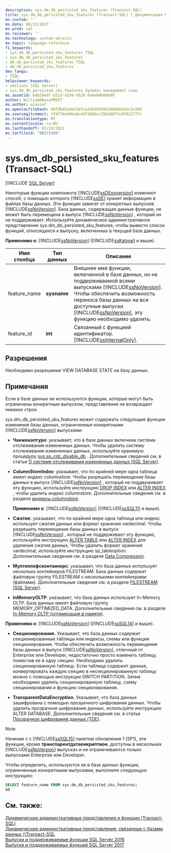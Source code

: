 ```yaml
---
description: sys.dm_db_persisted_sku_features (Transact-SQL)
title: sys.dm_db_persisted_sku_features (Transact-SQL) | Документация Майкрософт
ms.custom: ''
ms.date: 08/23/2017
ms.prod: sql
ms.reviewer: ''
ms.technology: system-objects
ms.topic: language-reference
f1_keywords:
- sys.dm_db_persisted_sku_features_TSQL
- sys.dm_db_persisted_sku_features
- dm_db_persisted_sku_features_TSQL
- dm_db_persisted_sku_features
dev_langs:
- TSQL
helpviewer_keywords:
- editions [SQL Server]
- sys.dm_db_persisted_sku_features dynamic management view
ms.assetid: b4b29e97-b523-41b9-9528-6d4e84b89e09
author: WilliamDAssafMSFT
ms.author: wiassaf
ms.openlocfilehash: 89fd845ade31b7ca2de9559452bb04b15bc2c505
ms.sourcegitcommit: f29f74e04ba9c4d72b9bcc292490f3c076227f7c
ms.translationtype: MT
ms.contentlocale: ru-RU
ms.lasthandoff: 01/13/2021
ms.locfileid: "98171436"
---
```

# <a name="sysdm_db_persisted_sku_features-transact-sql"></a>sys.dm_db_persisted_sku_features (Transact-SQL)
[!INCLUDE [SQL Server](../../includes/applies-to-version/sqlserver.md)]

  Некоторые функции компонента [!INCLUDE[ssDEnoversion](../../includes/ssdenoversion-md.md)] изменяют способ, с помощью которого [!INCLUDE[ssDE](../../includes/ssde-md.md)] хранит информацию в файлах базы данных. Эти функции зависят от конкретных выпусков [!INCLUDE[ssNoVersion](../../includes/ssnoversion-md.md)]. База данных, содержащая данные функции, не может быть перемещена в выпуск [!INCLUDE[ssNoVersion](../../includes/ssnoversion-md.md)] , который их не поддерживает. Используйте динамическое административное представление sys.dm_db_persisted_sku_features, чтобы вывести список функций, относящихся к выпуску, включенных в текущей базе данных.
  
**Применимо к**: [!INCLUDE[ssNoVersion](../../includes/ssnoversion-md.md)] ([!INCLUDE[ssKatmai](../../includes/sskatmai-md.md)] и выше).
  
|Имя столбца|Тип данных|Описание|  
|-----------------|---------------|-----------------|  
|feature_name|**sysname**|Внешнее имя функции, включенной в базе данных, но не поддерживаемой всеми выпусками [!INCLUDE[ssNoVersion](../../includes/ssnoversion-md.md)]. Чтобы обеспечить возможность переноса базы данных на все доступные выпуски [!INCLUDE[ssNoVersion](../../includes/ssnoversion-md.md)], эту функцию необходимо удалить.|  
|feature_id|**int**|Связанный с функцией идентификатор. [!INCLUDE[ssInternalOnly](../../includes/ssinternalonly-md.md)].|  
  
## <a name="permissions"></a>Разрешения  
 Необходимо разрешение VIEW DATABASE STATE на базу данных.  
  
## <a name="remarks"></a>Примечания  
 Если в базе данных не используются функции, которые могут быть ограничены конкретным выпуском, представление не возвращает никаких строк.  
  
 sys.dm_db_persisted_sku_features может содержать следующие функции изменения базы данных, ограниченные конкретными [!INCLUDE[ssNoVersion](../../includes/ssnoversion-md.md)] выпусками:  
  
-   **Чанжекаптуре**: указывает, что в базе данных включена система отслеживания измененных данных. Чтобы удалить систему отслеживания измененных данных, используйте хранимую процедуру [sys.sp_cdc_disable_db](../../relational-databases/system-stored-procedures/sys-sp-cdc-disable-db-transact-sql.md) . Дополнительные сведения см. в статье [О системе отслеживания измененных данных (SQL Server)](../../relational-databases/track-changes/about-change-data-capture-sql-server.md).  
  
-   **ColumnStoreIndex**: указывает, что по крайней мере одна таблица имеет индекс columnstore. Чтобы разрешить перемещение базы данных в выпуск [!INCLUDE[ssNoVersion](../../includes/ssnoversion-md.md)] , который не поддерживает эту функцию, используйте инструкцию [DROP INDEX](../../t-sql/statements/drop-index-transact-sql.md) или [ALTER INDEX](../../t-sql/statements/alter-index-transact-sql.md) , чтобы удалить индекс columnstore. Дополнительные сведения см. в разделе [индексы columnstore](../../relational-databases/indexes/columnstore-indexes-overview.md).  
  
    **Применимо к**: [!INCLUDE[ssNoVersion](../../includes/ssnoversion-md.md)] ([!INCLUDE[ssSQL11](../../includes/sssql11-md.md)] и выше).  
  
-   **Сжатие**: указывает, что по крайней мере одна таблица или индекс использует сжатие данных или формат хранения vardecimal. Чтобы разрешить перемещение базы данных в выпуск [!INCLUDE[ssNoVersion](../../includes/ssnoversion-md.md)] , который не поддерживает эту функцию, используйте инструкцию [ALTER TABLE](../../t-sql/statements/alter-table-transact-sql.md) или [ALTER INDEX](../../t-sql/statements/alter-index-transact-sql.md) для удаления сжатия данных. Чтобы удалить формат хранения vardecimal, используйте инструкцию sp_tableoption. Дополнительные сведения см. в разделе [Data Compression](../../relational-databases/data-compression/data-compression.md).  
  
-   **Мултиплефсконтаинерс**: указывает, что база данных использует несколько контейнеров FILESTREAM. База данных содержит файловую группу FILESTREAM с несколькими контейнерами (файлами). Дополнительные сведения см. в разделе [FILESTREAM (SQL Server)](../../relational-databases/blob/filestream-sql-server.md).  
  
-   **InMemoryOLTP**: указывает, что база данных использует In-Memory OLTP. База данных имеет файловую группу MEMORY_OPTIMIZED_DATA. Дополнительные сведения см. в разделе [In-Memory OLTP (оптимизация в памяти)](../../relational-databases/in-memory-oltp/in-memory-oltp-in-memory-optimization.md).  
  
  **Применимо к**: [!INCLUDE[ssNoVersion](../../includes/ssnoversion-md.md)] ([!INCLUDE[ssSQL14](../../includes/sssql14-md.md)] и выше). 
  
-   **Секционирования.** Указывает, что база данных содержит секционированные таблицы или индексы, схемы или функции секционирования. Чтобы обеспечить возможность перемещения базы данных в выпуск [!INCLUDE[ssNoVersion](../../includes/ssnoversion-md.md)], отличный от Enterprise или Developer, недостаточно просто изменить таблицу, поместив ее в одну секцию. Необходимо удалить секционированную таблицу. Если таблица содержит данные, конвертировать каждую секцию в несекционированную таблицу можно с помощью инструкции SWITCH PARTITION. Затем необходимо удалить секционированную таблицу, схему секционирования и функцию секционирования.  
  
-   **TransparentDataEncryption.** Указывает, что база данных зашифрована с помощью прозрачного шифрования данных. Чтобы удалить прозрачное шифрование данных, используйте инструкцию ALTER DATABASE. Дополнительные сведения см. в статье [Прозрачное шифрование данных (TDE)](../../relational-databases/security/encryption/transparent-data-encryption.md).  

> [!NOTE]
> Начиная с с [!INCLUDE[ssSQL15](../../includes/sssql16-md.md)] пакетом обновления 1 (SP1), эти функции, кроме **транспарентдатаенкриптион.** доступны в нескольких [!INCLUDE[ssNoVersion](../../includes/ssnoversion-md.md)] выпусках и не ограничиваются только выпусками Enterprise или Developer.

 Чтобы определить, используются ли в базе данных функции, ограниченные конкретными выпусками, выполните следующую инструкцию:  
  
```sql  
SELECT feature_name FROM sys.dm_db_persisted_sku_features;  
GO  
```  
  
## <a name="see-also"></a>См. также:  
 [Динамические административные представления и функции (Transact-SQL)](~/relational-databases/system-dynamic-management-views/system-dynamic-management-views.md)   
 [Динамические административные представления, связанные с базами данных &#40;&#41;Transact-SQL ](../../relational-databases/system-dynamic-management-views/database-related-dynamic-management-views-transact-sql.md)   
 [Выпуски и поддерживаемые функции SQL Server 2016](../../sql-server/editions-and-components-of-sql-server-2016.md)   
 [Выпуски и поддерживаемых функций SQL Server 2017](../../sql-server/editions-and-components-of-sql-server-2017.md)  
  

